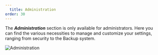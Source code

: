 ```yaml
---
  title: Administration
order: 30
---
```

The ***Administration*** section is only available for administrators. Here you can find the various necessities to manage and customize your settings, ranging from security to the Backup system. 

![Administration](https://webdevolutions.azureedge.net/docs/en/server/ServerOp8029.png)
